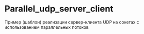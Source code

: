 # Parallel_udp_server_client
Пример (шаблон) реализации сервер-клиента UDP на сокетах с использованием параллельных потоков

